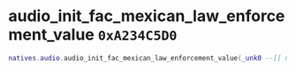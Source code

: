 # audio_init_fac_mexican_law_enforcement_value `0xA234C5D0`

```lua
natives.audio.audio_init_fac_mexican_law_enforcement_value(_unk0 --[[ number ]])
```